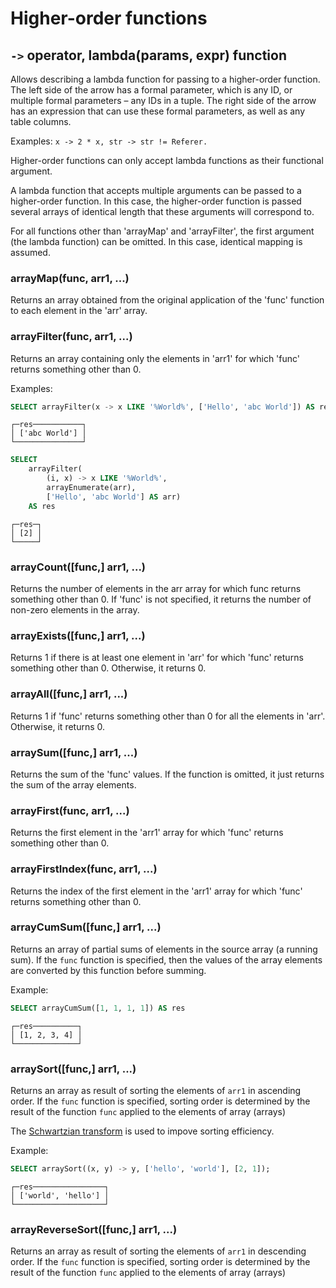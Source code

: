 # Higher-order functions

## `->` operator, lambda(params, expr) function

Allows describing a lambda function for passing to a higher-order function. The left side of the arrow has a formal parameter, which is any ID, or multiple formal parameters – any IDs in a tuple. The right side of the arrow has an expression that can use these formal parameters, as well as any table columns.

Examples: `x -> 2 * x, str -> str != Referer.`

Higher-order functions can only accept lambda functions as their functional argument.

A lambda function that accepts multiple arguments can be passed to a higher-order function. In this case, the higher-order function is passed several arrays of identical length that these arguments will correspond to.

For all functions other than 'arrayMap' and 'arrayFilter', the first argument (the lambda function) can be omitted. In this case, identical mapping is assumed.

### arrayMap(func, arr1, ...)

Returns an array obtained from the original application of the 'func' function to each element in the 'arr' array.

### arrayFilter(func, arr1, ...)

Returns an array containing only the elements in 'arr1' for which 'func' returns something other than 0.

Examples:

```sql
SELECT arrayFilter(x -> x LIKE '%World%', ['Hello', 'abc World']) AS res
```

```text
┌─res───────────┐
│ ['abc World'] │
└───────────────┘
```

```sql
SELECT
    arrayFilter(
        (i, x) -> x LIKE '%World%',
        arrayEnumerate(arr),
        ['Hello', 'abc World'] AS arr)
    AS res
```

```text
┌─res─┐
│ [2] │
└─────┘
```

### arrayCount(\[func,\] arr1, ...)

Returns the number of elements in the arr array for which func returns something other than 0. If 'func' is not specified, it returns the number of non-zero elements in the array.

### arrayExists(\[func,\] arr1, ...)

Returns 1 if there is at least one element in 'arr' for which 'func' returns something other than 0. Otherwise, it returns 0.

### arrayAll(\[func,\] arr1, ...)

Returns 1 if 'func' returns something other than 0 for all the elements in 'arr'. Otherwise, it returns 0.

### arraySum(\[func,\] arr1, ...)

Returns the sum of the 'func' values. If the function is omitted, it just returns the sum of the array elements.

### arrayFirst(func, arr1, ...)

Returns the first element in the 'arr1' array for which 'func' returns something other than 0.

### arrayFirstIndex(func, arr1, ...)

Returns the index of the first element in the 'arr1' array for which 'func' returns something other than 0.

### arrayCumSum(\[func,\] arr1, ...)

Returns an array of partial sums of elements in the source array (a running sum). If the `func` function is specified, then the values of the array elements are converted by this function before summing.

Example:

```sql
SELECT arrayCumSum([1, 1, 1, 1]) AS res
```

```text
┌─res──────────┐
│ [1, 2, 3, 4] │
└──────────────┘
```

### arraySort(\[func,\] arr1, ...)

Returns an array as result of sorting the elements of `arr1` in ascending order. If the `func` function is specified, sorting order is determined by the result of the function `func` applied to the elements of array (arrays)

The [Schwartzian transform](https://en.wikipedia.org/wiki/Schwartzian_transform) is used to impove sorting efficiency.

Example:

```sql
SELECT arraySort((x, y) -> y, ['hello', 'world'], [2, 1]);
```

```text
┌─res────────────────┐
│ ['world', 'hello'] │
└────────────────────┘
```

### arrayReverseSort(\[func,\] arr1, ...)

Returns an array as result of sorting the elements of `arr1` in descending order. If the `func` function is specified, sorting order is determined by the result of the function `func` applied to the elements of array (arrays)